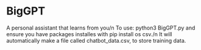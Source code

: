 # BigGPT
A personal assistant that learns from you/n
To use: python3 BigGPT.py and ensure you have packages installes with pip install os csv./n
It will automatically make a file called chatbot_data.csv, to store training data.
